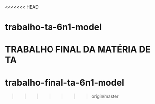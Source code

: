 <<<<<<< HEAD
# trabalho-ta-6n1-model
TRABALHO FINAL DA MATÉRIA DE TA
=======
# trabalho-final-ta-6n1-model
>>>>>>> origin/master
